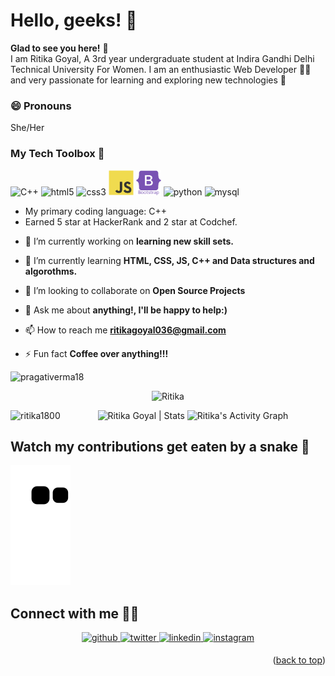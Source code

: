 # Hello, geeks! 👋
**Glad to see you here!** :star_struck: <br> 
I am Ritika Goyal, A 3rd year undergraduate student at Indira Gandhi Delhi Technical University For Women. I am an enthusiastic Web Developer 👩‍💻 and very passionate for learning and exploring new technologies :rocket: <br>

### 😄 Pronouns
She/Her
  
### My Tech Toolbox 🧰 

<p align="left">
<img src="https://i.pinimg.com/originals/99/f8/87/99f887833c475448723d3c9ac16c179b.png" alt="C++" width="40" height="40"/> 
<img src="https://upload.wikimedia.org/wikipedia/commons/thumb/6/61/HTML5_logo_and_wordmark.svg/512px-HTML5_logo_and_wordmark.svg.png" alt="html5" height="40"/> 
<img src="https://upload.wikimedia.org/wikipedia/commons/thumb/d/d5/CSS3_logo_and_wordmark.svg/1200px-CSS3_logo_and_wordmark.svg.png" alt="css3" height="40"/> 
<img src="https://raw.githubusercontent.com/devicons/devicon/master/icons/javascript/javascript-original.svg" alt="javascript" height="40"/>
<img src="https://raw.githubusercontent.com/devicons/devicon/master/icons/bootstrap/bootstrap-plain-wordmark.svg" alt="bootstrap" width="40" height="40"/>
<img src="https://cdn3.iconfinder.com/data/icons/logos-and-brands-adobe/512/267_Python-512.png" alt="python" width="40" height="40"/>
<img src="https://i.pinimg.com/originals/50/f1/58/50f1582a95bdac10f1c3fa295c8b947b.png" alt="mysql" width="40" height="40"/>
</p>

* My primary coding language: C++
* Earned 5 star at HackerRank and 2 star at Codchef.

- 🔭 I’m currently working on **learning new skill sets.**

- 🌱 I’m currently learning **HTML, CSS, JS, C++ and Data structures and algorothms.**

- 👯 I’m looking to collaborate on **Open Source Projects**

- 💬 Ask me about **anything!, I'll be happy to help:)**

- 📫 How to reach me **ritikagoyal036@gmail.com**

- ⚡ Fun fact **Coffee over anything!!!**
  
<p align="left"> <img src="https://komarev.com/ghpvc/?username=Ritika1800" alt="pragativerma18" /> </p>
<p align="center">
        <img title="🔥 Get streak stats for your profile at git.io/streak-stats" alt=Ritika Goyal's streak" src="https://github-readme-streak-stats.herokuapp.com/?user=Ritika1800&theme=black-ice&hide_border=true&stroke=0000&background=060A0CD0"/>
</p>
  

<p><img align="left" padding-bottom: 10px src="https://github-readme-stats.vercel.app/api/top-langs?username=ritika1800&show_icons=true&theme=gotham" alt="ritika1800" /></p>

<p align="center"> <img src="https://github-readme-stats.vercel.app/api?username=Ritika1800&show_icons=true&theme=gotham" alt="Ritika Goyal | Stats" />
<img alt="Ritika's Activity Graph" src="https://activity-graph.herokuapp.com/graph?username=Ritika1800&bg_color=0D1117&color=5BCDEC&line=5BCDEC&point=FFFFFF&hide_border=true" />


## Watch my contributions get eaten by a snake 🐍
<!-- ![snake gif](https://github.com/AartiKushwaha/AartiKushwaha/blob/output/github-contribution-grid-snake.gif)</div> -->
![snake gif](https://github.com/AartiKushwaha/AartiKushwaha/blob/output/github-contribution-grid-snake.svg)

## Connect with me 👩‍💻  
<div align="center">
<a href="https://github.com/Ritika1800" target="_blank">
<img src=https://img.shields.io/badge/github-%2324292e.svg?&style=for-the-badge&logo=github&logoColor=white alt=github style="margin-bottom: 5px;" />
</a>
<a href="https://twitter.com/Ritika_002" target="_blank">
<img src=https://img.shields.io/badge/twitter-%2300acee.svg?&style=for-the-badge&logo=twitter&logoColor=white alt=twitter style="margin-bottom: 5px;" />
</a>

<a href=" https://www.linkedin.com/in/ritika-goyal-b51b00203/" target="_blank">
<img src=https://img.shields.io/badge/linkedin-%231E77B5.svg?&style=for-the-badge&logo=linkedin&logoColor=white alt=linkedin style="margin-bottom: 5px;" />
</a>

<a href="https://instagram.com/https://www.instagram.com/_rittikaa_/" target="_blank">
<img src=https://img.shields.io/badge/instagram-%23000000.svg?&style=for-the-badge&logo=instagram&logoColor=white alt=instagram style="margin-bottom: 5px;" />
</a>
<p align="right">(<a href="https://github.com/Ritika1800">back to top</a>)</p>


